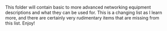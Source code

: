 This folder will contain basic to more advanced networking equipment descriptions and what they can be used for. This is a changing list as I learn more, and there are certainly very rudimentary items that are missing from this list. Enjoy!
